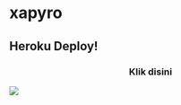 # xapyro


## Heroku Deploy!
<h3 align="center">Klik disini</h3>
<a href="https://heroku.com/deploy?template=https://github.com/Rexashh/xapyroubot"><img src="https://www.herokucdn.com/deploy/button.svg"></a>
</div>

